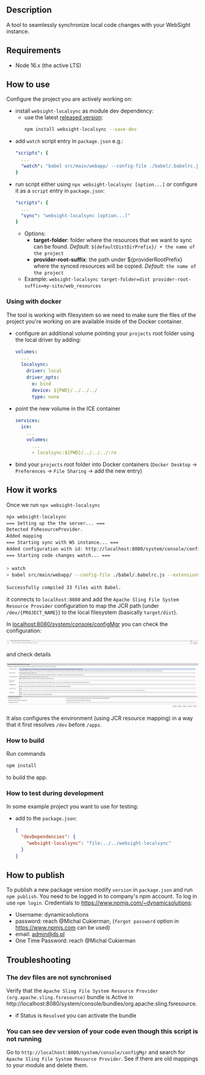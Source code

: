 ## Description

A tool to seamlessly synchronize local code changes with your WebSight instance.

## Requirements

- Node 16.x (the active LTS)

## How to use
Configure the project you are actively working on:

- install `websight-localsync` as module dev dependency:
  - use the latest [released version](https://www.npmjs.com/package/websight-localsync):
    ```bash
    npm install websight-localsync --save-dev
    ```
- add `watch` script entry in `package.json` e.g.:
  ```yaml
  "scripts": {
    ...
    "watch": "babel src/main/webapp/ --config-file ./babel/.babelrc.js --extensions \".js,.jsx,.ts,.tsx\" -d target/dist --copy-files --watch"
  }
  ```
- run script either using `npx websight-localsync [option...]` or configure it as a `script` entry in `package.json`:
  ```yaml
  "scripts": {
    ...
    "sync": "websight-localsync [option...]"
  }
  ```
  - Options:
    - **target-folder**: folder where the resources that we want to sync can be found. *Default*: `${defaultDistDirPrefix}/ + the name of the project`
    - **provider-root-suffix**: the path under ${providerRootPrefix} where the synced resources will be copied. *Default*: `the name of the project`
  - Example: `websight-localsync target-folder=dist provider-root-suffix=my-site/web_resources`
  
### Using with docker
The tool is working with filesystem so we need to make sure the files of the project you're working on are available inside of the Docker container.
  - configure an additional volume pointing your `projects` root folder using the local driver by adding:
    ```yaml
    volumes:
      ...
      localsync:
        driver: local
        driver_opts:
          o: bind
          device: ${PWD}/../../../
          type: none
    ```
  - point the new volume in the ICE container
    ```yaml
    services:
      ice:
        ...
        volumes:
          ...
          - localsync:${PWD}/../../../:ro 
    ```
- bind your `projects` root folder into Docker containers (`Docker Desktop` -> `Preferences` -> `File Sharing` -> add the new entry)

## How it works

Once we run `npx websight-localsync`

```bash
npx websight-localsync                                                                                                              ✔ ╱ 15:25:56
=== Setting up the the server... ===
Detected FsResourceProvider.
Added mapping
=== Starting sync with WS instance... ===
Added configuration with id: http://localhost:8080/system/console/configMgr/[Temporary PID replaced by real PID upon save] to FsResourceProvider
=== Starting code changes watch... ===

> watch
> babel src/main/webapp/ --config-file ./babel/.babelrc.js --extensions ".js,.jsx,.ts,.tsx" -d target/dist --copy-files --watch

Successfully compiled 33 files with Babel.
```

it connects to `localhost:8080` and add the `Apache Sling File System Resource Provider` configuration to map the JCR path (under `/dev/{PROJECT_NAME}`) 
to the local filesystem (basically `target/dist`).

In [localhost:8080/system/console/configMgr](http://localhost:8080/system/console/configMgr) you can check the configuration:

![OSGI Configuration Manager](./docs/images/configMgr-fsresource.png)

and check details

![Apache Sling File System Resource Provider configuration](./docs/images/configMgr-fsresource-config.png)

It also configures the environment (using JCR resource mapping) in a way that it first resolves `/dev` before `/apps`.

### How to build
Run commands
```bash
npm install
```
to build the app.

### How to test during development
In some example project you want to use for testing:
- add to the `package.json`:
  ```json
  {
    "devDependencies": {
      "websight-localsync": "file:../../websight-localsync"
    }
  }
  ```


## How to publish

To publish a new package version modify `version` in `package.json` and run `npm publish`.
You need to be logged in to company's npm account. To log in use `npm login`. 
Credentials to https://www.npmjs.com/~dynamicsolutions:
- Username: dynamicsolutions
- password: reach @Michal Cukierman, (`forgot password` option in https://www.npmjs.com can be used)
- email: admin@ds.pl
- One Time Password: reach @Michal Cukierman

## Troubleshooting

### The dev files are not synchronised
Verify that the `Apache Sling File System Resource Provider (org.apache.sling.fsresource)` bundle is Active in http://localhost:8080/system/console/bundles/org.apache.sling.fsresource.
- if Status is `Resolved` you can activate the bundle

### You can see dev version of your code even though this script is not running

Go to `http://localhost:8080/system/console/configMgr` and search for `Apache Sling File System Resource Provider`. See if there are old mappings to your module and delete them.

